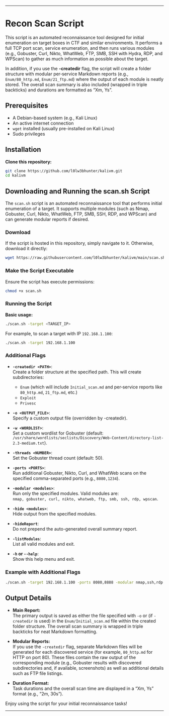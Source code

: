 

---


# Recon Scan Script

This script is an automated reconnaissance tool designed for initial enumeration on target boxes in CTF and similar environments. It performs a full TCP port scan, service enumeration, and then runs various modules (e.g., Gobuster, Curl, Nikto, WhatWeb, FTP, SMB, SSH with Hydra, RDP, and WPScan) to gather as much information as possible about the target.

In addition, if you use the **-createdir** flag, the script will create a folder structure with modular per‑service Markdown reports (e.g., `Enum/80_http.md`, `Enum/21_ftp.md`) where the output of each module is neatly stored. The overall scan summary is also included (wrapped in triple backticks) and durations are formatted as “Xm, Ys”.

## Prerequisites

- A Debian-based system (e.g., Kali Linux)
- An active internet connection
- `wget` installed (usually pre-installed on Kali Linux)
- Sudo privileges

## Installation

 **Clone this repository:**
   ```bash
   git clone https://github.com/l0lw3bhunter/kalivm.git
   cd kalivm
   ```

## Downloading and Running the scan.sh Script

The `scan.sh` script is an automated reconnaissance tool that performs initial enumeration of a target. It supports multiple modules (such as Nmap, Gobuster, Curl, Nikto, WhatWeb, FTP, SMB, SSH, RDP, and WPScan) and can generate modular reports if desired.

### Download

If the script is hosted in this repository, simply navigate to it. Otherwise, download it directly:
```bash
wget https://raw.githubusercontent.com/l0lw3bhunter/kalivm/main/scan.sh
```

### Make the Script Executable

Ensure the script has execute permissions:
```bash
chmod +x scan.sh
```

### Running the Script

**Basic usage:**
```bash
./scan.sh -target <TARGET_IP>
```
For example, to scan a target with IP `192.168.1.100`:
```bash
./scan.sh -target 192.168.1.100
```

### Additional Flags

- **`-createdir <PATH>`**:  
  Create a folder structure at the specified path. This will create subdirectories:
  - `Enum` (which will include `Initial_scan.md` and per‑service reports like `80_http.md`, `21_ftp.md`, etc.)
  - `Exploit`
  - `Privesc`
  
- **`-o <OUTPUT_FILE>`**:  
  Specify a custom output file (overridden by -createdir).

- **`-w <WORDLIST>`**:  
  Set a custom wordlist for Gobuster (default:  
  `/usr/share/wordlists/seclists/Discovery/Web-Content/directory-list-2.3-medium.txt`).

- **`-threads <NUMBER>`**:  
  Set the Gobuster thread count (default: 50).

- **`-ports <PORTS>`**:  
  Run additional Gobuster, Nikto, Curl, and WhatWeb scans on the specified comma-separated ports (e.g., `8080,1234`).

- **`-modular <modules>`**:  
  Run only the specified modules. Valid modules are:  
  `nmap, gobuster, curl, nikto, whatweb, ftp, smb, ssh, rdp, wpscan`.

- **`-hide <modules>`**:  
  Hide output from the specified modules.

- **`-hideReport`**:  
  Do not prepend the auto-generated overall summary report.

- **`-listModules`**:  
  List all valid modules and exit.

- **`-h` or `--help`**:  
  Show this help menu and exit.

### Example with Additional Flags

```bash
./scan.sh -target 192.168.1.100 -ports 8080,8888 -modular nmap,ssh,rdp -hide curl,whatweb -hideReport
```

## Output Details

- **Main Report:**  
  The primary output is saved as either the file specified with `-o` or (if `-createdir` is used) in the `Enum/Initial_scan.md` file within the created folder structure. The overall scan summary is wrapped in triple backticks for neat Markdown formatting.

- **Modular Reports:**  
  If you use the `-createdir` flag, separate Markdown files will be generated for each discovered service (for example, `80_http.md` for HTTP on port 80). These files contain the raw output of the corresponding module (e.g., Gobuster results with discovered subdirectories and, if available, screenshots) as well as additional details such as FTP file listings.

- **Duration Format:**  
  Task durations and the overall scan time are displayed in a “Xm, Ys” format (e.g., “2m, 30s”).

Enjoy using the script for your initial reconnaissance tasks!


---


